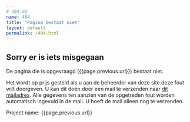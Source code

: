 ```yaml
---
# 404.md
name: 404
title: "Pagina bestaat niet"
layout: default
permalink: /404.html
---
```


## Sorry er is iets misgegaan
De pagina die is opgevraagd ({{page.previous.url}}) bestaat niet. 

Het wordt op prijs gesteld als u aan de beheerder van deze site deze fout wilt doorgeven. U kan dit doen door een mail te verzenden naar <a href="mailto:standaarden.ondersteuning@vng.nl?subject=404 melding op {{site.url}}&body=datum: {{site.time}}, pagina: {{psite.url}}">dit mailadres</a>. Alle gegevens ten aanzien van de opgetreden fout worden automatisch ingevuld in de mail. U hoeft de mail alleen nog te verzenden.

Project name: {{page.previous.url}}


